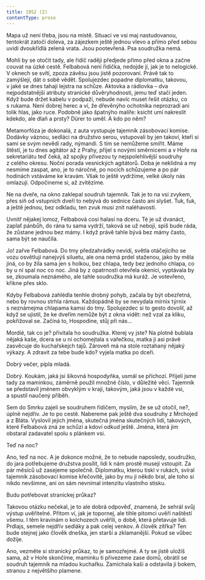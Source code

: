 ```yaml
---
title: 1952 (2)
contentType: prose
---
```


  

Mapa už není třeba, jsou na místě. Situaci ve vsi maj nastudovanou, tentokrát zatočí doleva, za zájezkem ještě jednou vlevo a přímo před sebou uvidí dvoukřídlá zelená vrata. Jsou pootevřená. Psa soudružka nemá.

Mohli by se otočit tady, ale řidič raději předjede přímo před okna a začne couvat na úzké cestě. Felbabová není řidička, nedojde jí, jak je to nelogické. V oknech se svítí, zpoza závěsu jsou jistě pozorovaní. Právě tak to zamýšlejí, dát o sobě vědět. Spolujezdec popadne diplomatku, takovou, v jaké se dnes tahají lejstra na schůze. Aktovka a rádiovka – dva nejpodstatnější atributy stranické důvěryhodnosti, jemu teď stačí jeden. Když bude držet kabelu v podpaží, nebude navíc muset řešit otázku, co s rukama. Není dobrej herec a ví, že dřevěnýho ochotníka neprozradí ani tolik hlas, jako ruce. Podobně jako špatnýho malíře: ksicht umí nakreslit kdekdo, ale dlaň a prsty? Dürer to uměl. A kdo po něm?

Metamorfóza je dokonalá, z auta vystupuje tajemník zásobovací komise. Dodávky váznou, sedláci na družstvo serou, vstupovali by jen takoví, kteří si sami se svým nevědí rady, nýmandi. S tím se nemůžeme smířit. Máme štěstí, je tu dnes agitátor až z Prahy, přijel s novými směrnicemi a v Hoře na sekretariátu teď čeká, až spojky přivezou ty nejspolehlivější soudruhy z celého okresu. Noční porada vesnických agitátorů. Doba je neklidná a my nesmíme zaspat, ano, je to náročné, po nocích schůzujeme a po pár hodinách vstáváme ke kravám. Však to ještě vydržíme, velké úkoly nás omlazují. Odpočineme si, až zvítězíme.

Ne na dveře, na okno zaklepal soudruh tajemník. Tak je to na vsi zvykem, přes síň od vstupních dveří to nebývá do sednice často ani slyšet. Tuk, ťuk, a ještě jednou, bez odkladu, ten zvuk musí znít naléhavostí.

Uvnitř nějakej lomoz, Felbabová cosi halasí na dceru. Té je už dvanáct, zaplať pánbůh, do rána tu sama vydrží, taková se už nebojí, spíš bude ráda, že zůstane jednou bez mámy. I když právě tahle bývá bez mámy často, sama být se naučila.

Jo! zařve Felbabová. Do tmy předzahrádky nevidí, světla otáčejícího se vozu osvětlují nanejvýš siluetu, ale ona nemá prdel staženou, jako by měla jiná, co by žila sama jen s holkou, bez chlapa, tedy bez jednoho chlapa, co by u ní spal noc co noc. Jiná by z opatrnosti otevřela okenici, vyptávala by se, zkoumala neznámého, ale tahle soudružka má kuráž. Je votevřeno, křikne přes sklo.

Kdyby Felbabová zahlédla tenhle drobný pohyb, začala by být obezřetná, nebo by rovnou strhla rámus. Každopádně by se nevydala mírnix týrnix s neznámejma chlapama kamsi do tmy. Spolujezdec si to gesto dovolil, až když se ujistil, že ke dveřím nemůže být z okna vidět: než vzal za kliku, pokřižoval se. Začíná to, Hospodine, stůj při nás…

Mordié, tak co je? přivítala ho soudružka. Kterej vy jste? Na plotně bublala nějaká kaše, dcera se u ní ochomejtala s vařečkou, matka ji asi právě zasvěcuje do kuchařskejch tajů. Zároveň má na stole roztahaný nějaký výkazy. A zdravit za tebe bude kdo? vyjela matka po dceři.

Dobrý večer, pípla mladá.

Dobrý. Koukám, jaká jsi šikovná hospodyňka, usmál se příchozí. Přijeli jsme tady za maminkou, záměrně použil množné číslo, v důležité věci. Tajemník se představil jménem obvyklým v kraji, takovým, jaká jsou v každé vsi, a spustil naučený příběh.

Sem do Smrku zajeli se soudruhem řidičem, myslím, že se už otočil, ne?, úplně nejdřív. Je to po cestě. Nabereme pak ještě dva soudruhy z Mrchojed a z Bláta. Vyslovil jejich jména, skutečná jména skutečných lidí, takových, které Felbabová zná ze schůzí a kdoví odkud ještě. Jména, která jim obstaral zadavatel spolu s plánkem vsi.

Teď na noc?

Ano, teď na noc. A je dokonce možné, že to nebude naposledy, soudružko, do jara potřebujeme družstva posílit, lidi k nám prostě musejí vstoupit. Za pár měsíců už zasejeme společně. Diplomatku, kterou tiskl v rukách, svíral tajemník zásobovací komise křečovitě, jako by mu ji někdo bral, ale toho si nikdo nevšimne, ani on sám nevnímal intenzitu vlastního stisku.

Budu potřebovat stranickej průkaz?

Takovou otázku nečekal, je to ale dobrá odpověď, znamená, že sehrál svůj výstup uvěřitelné. Přitom ví, jak je topornej, ale tihle pitomci uvěří naštěstí všemu. I těm kravinám o kolchozech uvěřili, o době, která přetavuje lidi. Prdlajs, semele nejdřív sedláky a pak celej venkov. A člověk zítřka? Ten bude stejnej jako člověk dneška, jen starší a zklamanější. Pokud se vůbec dožije.

Ano, vezměte si stranický průkaz, to je samozřejmé. A ty se jistě uložíš sama, až v Hoře skončíme, maminku ti přivezeme zase domů, obrátil se soudruh tajemník na mladou kuchařku. Zamíchala kaši a odstavila ji bokem, stranou z největšího plamene.

